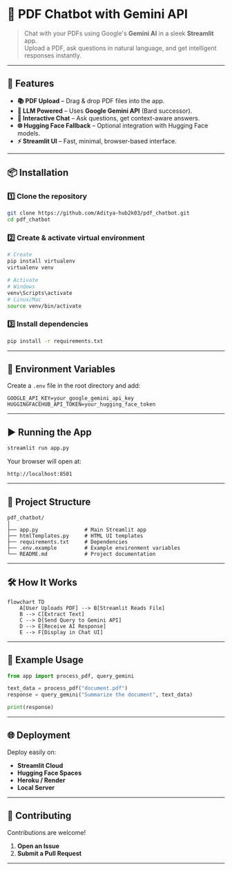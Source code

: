 # 📄 PDF Chatbot with Gemini API

> Chat with your PDFs using Google's **Gemini AI** in a sleek **Streamlit** app.  
> Upload a PDF, ask questions in natural language, and get intelligent responses instantly.

---

## 🚀 Features

- **📚 PDF Upload** – Drag & drop PDF files into the app.
- **🤖 LLM Powered** – Uses **Google Gemini API** (Bard successor).
- **💬 Interactive Chat** – Ask questions, get context-aware answers.
- **🌐 Hugging Face Fallback** – Optional integration with Hugging Face models.
- **⚡ Streamlit UI** – Fast, minimal, browser-based interface.

---

## 📦 Installation

### 1️⃣ Clone the repository
```bash
git clone https://github.com/Aditya-hub2k03/pdf_chatbot.git
cd pdf_chatbot
```

### 2️⃣ Create & activate virtual environment
```bash
# Create
pip install virtualenv
virtualenv venv

# Activate
# Windows
venv\Scripts\activate
# Linux/Mac
source venv/bin/activate
```

### 3️⃣ Install dependencies
```bash
pip install -r requirements.txt
```

---

## 🔑 Environment Variables

Create a `.env` file in the root directory and add:

```env
GOOGLE_API_KEY=your_google_gemini_api_key
HUGGINGFACEHUB_API_TOKEN=your_hugging_face_token
```

---

## ▶️ Running the App

```bash
streamlit run app.py
```

Your browser will open at:  
```
http://localhost:8501
```

---

## 🧩 Project Structure

```
pdf_chatbot/
│
├── app.py               # Main Streamlit app
├── htmlTemplates.py     # HTML UI templates
├── requirements.txt     # Dependencies
├── .env.example         # Example environment variables
└── README.md            # Project documentation
```

---

## 🛠 How It Works

```mermaid
flowchart TD
    A[User Uploads PDF] --> B[Streamlit Reads File]
    B --> C[Extract Text]
    C --> D[Send Query to Gemini API]
    D --> E[Receive AI Response]
    E --> F[Display in Chat UI]
```

---

## 📜 Example Usage

```python
from app import process_pdf, query_gemini

text_data = process_pdf("document.pdf")
response = query_gemini("Summarize the document", text_data)

print(response)
```

---

## 🌐 Deployment

Deploy easily on:

- **Streamlit Cloud**
- **Hugging Face Spaces**
- **Heroku / Render**
- **Local Server**

---

## 🤝 Contributing

Contributions are welcome!

1. **Open an Issue**
2. **Submit a Pull Request**

---

